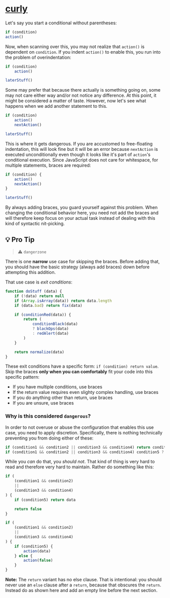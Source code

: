 [curly](https://eslint.org/docs/rules/curly)
============================================
Let's say you start a conditional without parentheses:
```js
if (condition)
action()
```

Now, when scanning over this, you may not realize that `action()` is dependent on `condition`. If you indent `action()` to enable this, you run into the problem of overindentation:
```js
if (condition)
	action()

laterStuff()
```

Some may prefer that because there actually is something going on, some may not care either way and/or not notice any difference. At this point, it might be considered a matter of taste. However, now let's see what happens when we add another statement to this.
```js
if (condition)
	action()
	nextAction()

laterStuff()
```
This is where it gets dangerous. If you are accustomed to free-floating indentation, this will look fine but it will be an error because `nextAction` is executed unconditionally even though it looks like it's part of `action`'s conditional execution. Since JavaScript does not care for whitespace, for multiple statements, braces are required:
```js
if (condition) {
	action()
	nextAction()
}

laterStuff()
```

By always adding braces, you guard yourself against this problem. When changing the conditional behavior here, you need not add the braces and will therefore keep focus on your actual task instead of dealing with this kind of syntactic nit-picking.

## 💡 Pro Tip
> ⚠ `dangerzone`

There is one **narrow** use case for skipping the braces. Before adding that, you should have the basic strategy (always add braces) down before attempting this addition.

That use case is *exit conditions*:
```js
function doStuff (data) {
	if (!data) return null
	if (Array.isArray(data)) return data.length
	if (data.bad) return fix(data)

	if (conditionRed(data)) {
		return (
			conditionBlack(data)
			? blackOps(data)
			: redAlert(data)
		)
	}

	return normalize(data)
}
```

These exit conditions have a specific form: `if (condition) return value`. Skip the braces **only when you can comfortably** fit your code into this specific pattern:
+ If you have multiple conditions, use braces
+ If the return value requires even slighty complex handling, use braces
+ If you do anything other than return, use braces
+ If you are unsure, use braces

### Why is this considered `dangerous`?
In order to not overuse or abuse the configuration that enables this use case, you need to apply discretion. Specifically, there is nothing technically preventing you from doing either of these:
```js
if (condition1 && condition2 || condition3 && condition4) return condition5 ? data : return false
if (condition1 && condition2 || condition3 && condition4) condition5 ? action(data) : action(false)
```
While you *can* do that, you *should not*. That kind of thing is very hard to read and therefore very hard to maintain. Rather do something like this:
```js
if (
	(condition1 && condition2)
	||
	(condition3 && condition4)
) {
	if (condition5) return data

	return false
}

if (
	(condition1 && condition2)
	||
	(condition3 && condition4)
) {
	if (condition5) {
		action(data)
	} else {
		action(false)
	}
}
```

**Note:** The `return` variant has no else clause. That is intentional: you should never use an `else` clause after a `return`, because that obscures the `return`. Instead do as shown here and add an empty line before the next section.
